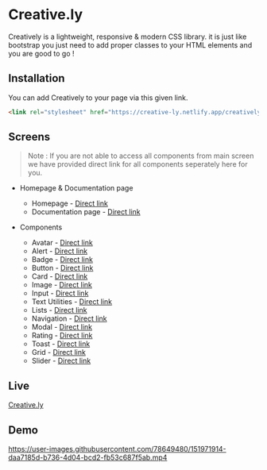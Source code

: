 # Creative.ly

Creatively is a lightweight, responsive & modern CSS library. it is just like bootstrap you just need to add proper classes to your HTML elements and you are good to go ! 

## Installation

You can add Creatively to your page via this given link.

```html
<link rel="stylesheet" href="https://creative-ly.netlify.app/creatively.css">
```

## Screens

> Note : If you are not able to access all components from main screen we have provided direct link for all components seperately here for you.


- Homepage & Documentation page
  - Homepage - [Direct link](https://creative-ly.netlify.app/)
  - Documentation page - [Direct link](https://creative-ly.netlify.app/documentation.html)

- Components
  - Avatar - [Direct link](https://creative-ly.netlify.app/documentation.html#Avatar)
  - Alert - [Direct link](https://creative-ly.netlify.app/documentation.html#Alert)
  - Badge - [Direct link](https://creative-ly.netlify.app/documentation.html#Badge)
  - Button - [Direct link](https://creative-ly.netlify.app/documentation.html#Button)
  - Card - [Direct link](https://creative-ly.netlify.app/documentation.html#Card)
  - Image - [Direct link](https://creative-ly.netlify.app/documentation.html#Image)
  - Input - [Direct link](https://creative-ly.netlify.app/documentation.html#Input)
  - Text Utilities - [Direct link](https://creative-ly.netlify.app/documentation.html#TextUtilities)
  - Lists - [Direct link](https://creative-ly.netlify.app/documentation.html#Lists)
  - Navigation - [Direct link](https://creative-ly.netlify.app/documentation.html#Navigation)
  - Modal - [Direct link](https://creative-ly.netlify.app/documentation.html#Modal)
  - Rating - [Direct link](https://creative-ly.netlify.app/documentation.html#Rating)
  - Toast - [Direct link](https://creative-ly.netlify.app/documentation.html#Toast)
  - Grid - [Direct link](https://creative-ly.netlify.app/documentation.html#Grid)
  - Slider - [Direct link](https://creative-ly.netlify.app/documentation.html#Slider)

## Live
[Creative.ly](https://creative-ly.netlify.app/)

## Demo
https://user-images.githubusercontent.com/78649480/151971914-daa7185d-b736-4d04-bcd2-fb53c687f5ab.mp4

